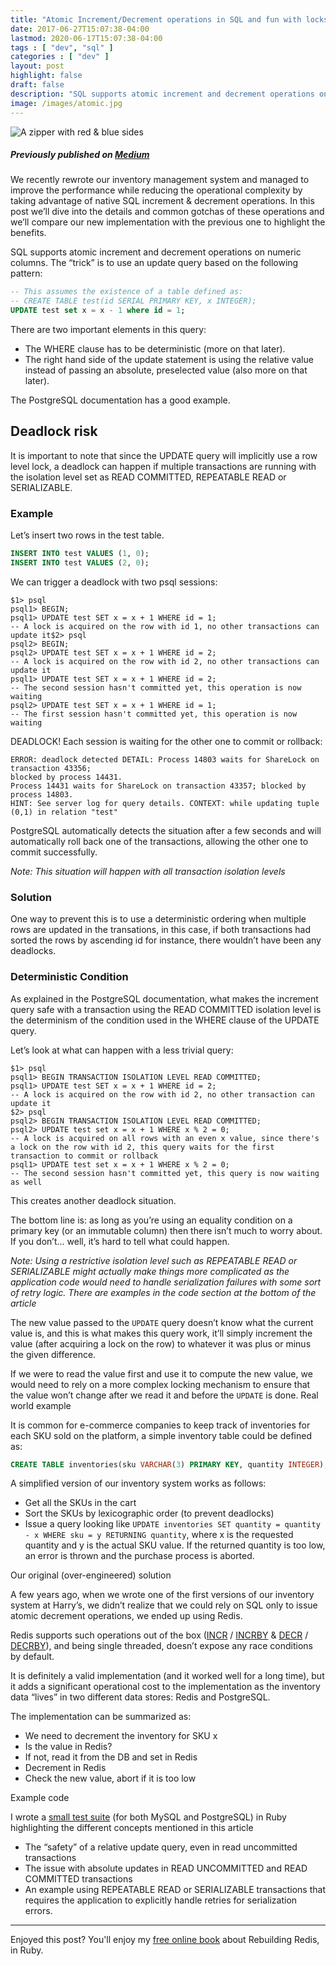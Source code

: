 ```yaml
---
title: "Atomic Increment/Decrement operations in SQL and fun with locks"
date: 2017-06-27T15:07:38-04:00
lastmod: 2020-06-17T15:07:38-04:00
tags : [ "dev", "sql" ]
categories : [ "dev" ]
layout: post
highlight: false
draft: false
description: "SQL supports atomic increment and decrement operations on numeric columns. The “trick” is to use an update query following a specific pattern using a relative right hand side value."
image: /images/atomic.jpg
---
```


![A zipper with red & blue sides](/images/atomic.jpg)

##### Previously published on [Medium](https://medium.com/harrys-engineering/atomic-increment-decrement-operations-in-sql-and-fun-with-locks-f7b124d37873)

We recently rewrote our inventory management system and managed to improve the performance while reducing the operational complexity by taking advantage of native SQL increment & decrement operations. In this post we’ll dive into the details and common gotchas of these operations and we’ll compare our new implementation with the previous one to highlight the benefits.

SQL supports atomic increment and decrement operations on numeric columns. The “trick” is to use an update query based on the following pattern:

```sql
-- This assumes the existence of a table defined as:
-- CREATE TABLE test(id SERIAL PRIMARY KEY, x INTEGER);
UPDATE test set x = x - 1 where id = 1;
```

There are two important elements in this query:

- The WHERE clause has to be deterministic (more on that later).
- The right hand side of the update statement is using the relative value instead of passing an absolute, preselected value (also more on that later).

The PostgreSQL documentation has a good example.

## Deadlock risk

It is important to note that since the UPDATE query will implicitly use a row level lock, a deadlock can happen if multiple transactions are running with the isolation level set as READ COMMITTED, REPEATABLE READ or SERIALIZABLE.

### Example

Let’s insert two rows in the test table.

```sql
INSERT INTO test VALUES (1, 0);
INSERT INTO test VALUES (2, 0);
```

We can trigger a deadlock with two psql sessions:

```
$1> psql
psql1> BEGIN;
psql1> UPDATE test SET x = x + 1 WHERE id = 1;
-- A lock is acquired on the row with id 1, no other transactions can update it$2> psql
psql2> BEGIN;
psql2> UPDATE test SET x = x + 1 WHERE id = 2;
-- A lock is acquired on the row with id 2, no other transactions can update it
psql1> UPDATE test SET x = x + 1 WHERE id = 2;
-- The second session hasn't committed yet, this operation is now waiting
psql2> UPDATE test SET x = x + 1 WHERE id = 1;
-- The first session hasn't committed yet, this operation is now waiting
```

DEADLOCK! Each session is waiting for the other one to commit or rollback:

```
ERROR: deadlock detected DETAIL: Process 14803 waits for ShareLock on transaction 43356;
blocked by process 14431.
Process 14431 waits for ShareLock on transaction 43357; blocked by process 14803.
HINT: See server log for query details. CONTEXT: while updating tuple (0,1) in relation "test"
```


PostgreSQL automatically detects the situation after a few seconds and will automatically roll back one of the transactions, allowing the other one to commit successfully.

_Note: This situation will happen with all transaction isolation levels_

### Solution

One way to prevent this is to use a deterministic ordering when multiple rows are updated in the transations, in this case, if both transactions had sorted the rows by ascending id for instance, there wouldn’t have been any deadlocks.

### Deterministic Condition

As explained in the PostgreSQL documentation, what makes the increment query safe with a transaction using the READ COMMITTED isolation level is the determinism of the condition used in the WHERE clause of the UPDATE query.

Let’s look at what can happen with a less trivial query:

```
$1> psql
psql1> BEGIN TRANSACTION ISOLATION LEVEL READ COMMITTED;
psql1> UPDATE test SET x = x + 1 WHERE id = 2;
-- A lock is acquired on the row with id 2, no other transaction can update it
$2> psql
psql2> BEGIN TRANSACTION ISOLATION LEVEL READ COMMITTED;
psql2> UPDATE test set x = x + 1 WHERE x % 2 = 0;
-- A lock is acquired on all rows with an even x value, since there's a lock on the row with id 2, this query waits for the first transaction to commit or rollback
psql1> UPDATE test set x = x + 1 WHERE x % 2 = 0;
-- The second session hasn't committed yet, this query is now waiting as well
```

This creates another deadlock situation.

The bottom line is: as long as you’re using an equality condition on a primary key (or an immutable column) then there isn’t much to worry about. If you don’t… well, it’s hard to tell what could happen.

_Note: Using a restrictive isolation level such as REPEATABLE READ or SERIALIZABLE might actually make things more complicated as the application code would need to handle serialization failures with some sort of retry logic. There are examples in the code section at the bottom of the article_

The new value passed to the `UPDATE` query doesn’t know what the current value is, and this is what makes this query work, it’ll simply increment the value (after acquiring a lock on the row) to whatever it was plus or minus the given difference.

If we were to read the value first and use it to compute the new value, we would need to rely on a more complex locking mechanism to ensure that the value won’t change after we read it and before the `UPDATE` is done.
Real world example

It is common for e-commerce companies to keep track of inventories for each SKU sold on the platform, a simple inventory table could be defined as:

```sql
CREATE TABLE inventories(sku VARCHAR(3) PRIMARY KEY, quantity INTEGER);
```

A simplified version of our inventory system works as follows:

- Get all the SKUs in the cart
- Sort the SKUs by lexicographic order (to prevent deadlocks)
- Issue a query looking like `UPDATE inventories SET quantity = quantity - x WHERE sku = y RETURNING quantity`, where x is the requested quantity and y is the actual SKU value. If the returned quantity is too low, an error is thrown and the purchase process is aborted.

Our original (over-engineered) solution

A few years ago, when we wrote one of the first versions of our inventory system at Harry’s, we didn’t realize that we could rely on SQL only to issue atomic decrement operations, we ended up using Redis.

Redis supports such operations out of the box ([INCR](https://redis.io/commands/incr) / [INCRBY](https://redis.io/commands/incrby) & [DECR](https://redis.io/commands/decr) / [DECRBY](https://redis.io/commands/decrby)), and being single threaded, doesn’t expose any race conditions by default.

It is definitely a valid implementation (and it worked well for a long time), but it adds a significant operational cost to the implementation as the inventory data “lives” in two different data stores: Redis and PostgreSQL.

The implementation can be summarized as:

- We need to decrement the inventory for SKU x
- Is the value in Redis?
- If not, read it from the DB and set in Redis
- Decrement in Redis
- Check the new value, abort if it is too low

Example code

I wrote a [small test suite](https://gist.github.com/pjambet/2d1cbf68b0846a04302505367ce42a9e) (for both MySQL and PostgreSQL) in Ruby highlighting the different concepts mentioned in this article

- The “safety” of a relative update query, even in read uncommitted transactions
- The issue with absolute updates in READ UNCOMMITTED and READ COMMITTED transactions
- An example using REPEATABLE READ or SERIALIZABLE transactions that requires the application to explicitly handle retries for serialization errors.

---

Enjoyed this post? You'll enjoy my [free online book](https://redis.pjam.me) about Rebuilding Redis, in Ruby.
